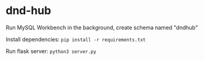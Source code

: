 # dnd-hub

Run MySQL Workbench in the background, create schema named "dndhub"

Install dependencies: `pip install -r requirements.txt`

Run flask server: `python3 server.py`
